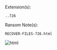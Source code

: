 Extension(s): 
```
..726
```
Ransom Note(s): 
```
RECOVER-FILES-726.html
```
![html](https://github.com/user-attachments/assets/3f92999c-209c-4b1b-afd2-b55418244e31)
